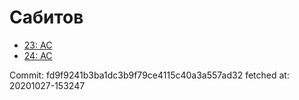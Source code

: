 # Сабитов
- [23: AC](23.md)
- [24: AC](24.md)

Commit: fd9f9241b3ba1dc3b9f79ce4115c40a3a557ad32
 fetched at: 20201027-153247
